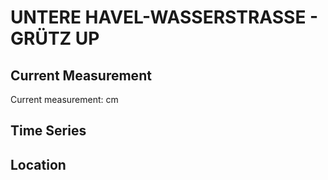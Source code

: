 # UNTERE HAVEL-WASSERSTRASSE - GRÜTZ UP

## Current Measurement

Current measurement: <Value topic="rivers/pegel-online/UHW/GRÜTZ_UP/measurementValue"/> cm

## Time Series

<TimeSeries topic="rivers/pegel-online/UHW/GRÜTZ_UP/measurementValue" period="week" />

## Location

<WorldMap>
  <Marker lat="52.66654757452967" lon="12.25461751880309" labelTopic="rivers/pegel-online/UHW/GRÜTZ_UP" />
</WorldMap>
